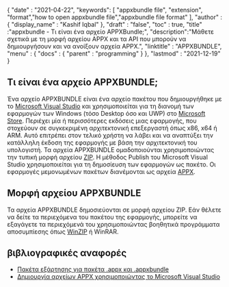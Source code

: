 {
  "date" : "2021-04-22",
  "keywords": [ "appxbundle file", "extension", "format","how to open appxbundle file","appxbundle file format" ],
  "author" : {
    "display_name" : "Kashif Iqbal"
},
  "draft" : "false",
  "toc" : true,
  "title" :"appxbundle - Τι είναι ένα αρχείο APPXBundle;",
  "description":"Μάθετε σχετικά με τη μορφή αρχείου APPX και τα API που μπορούν να δημιουργήσουν και να ανοίξουν αρχεία APPX.",
  "linktitle" : "APPXBUNDLE",
  "menu" : {
    "docs" : {
      "parent" : "programming"
}
},
  "lastmod" : "2021-12-19"
}

## Τι είναι ένα αρχείο APPXBUNDLE;

Ένα αρχείο APPXBUNDLE είναι ένα αρχείο πακέτου που δημιουργήθηκε με το [Microsoft Visual Studio](https://visualstudio.microsoft.com/) και χρησιμοποιείται για τη διανομή των εφαρμογών των Windows (τόσο Desktop όσο και UWP) στο [Microsoft Store](https://apps.microsoft.com/store/apps). Περιέχει μία ή περισσότερες εκδόσεις μιας εφαρμογής, που στοχεύουν σε συγκεκριμένη αρχιτεκτονική επεξεργαστή όπως x86, x64 ή ARM. Αυτό επιτρέπει στον τελικό χρήστη να λάβει και να αναπτύξει την κατάλληλη έκδοση της εφαρμογής με βάση την αρχιτεκτονική του υπολογιστή. Τα αρχεία APPXBUNDLE ομαδοποιούνται χρησιμοποιώντας την τυπική μορφή αρχείου [ZIP](/el/compression/zip/). Η μέθοδος Publish του Microsoft Visual Studio χρησιμοποιείται για τη δημοσίευση των εφαρμογών ως πακέτο. Οι εφαρμογές μεμονωμένων πακέτων διανέμονται ως αρχεία [APPX](/el/programming/appx/).

## Μορφή αρχείου APPXBUNDLE

Τα αρχεία APPXBUNDLE δημοσιεύονται σε μορφή αρχείου ZIP. Εάν θέλετε να δείτε τα περιεχόμενα του πακέτου της εφαρμογής, μπορείτε να εξαγάγετε τα περιεχόμενά του χρησιμοποιώντας βοηθητικά προγράμματα αποσυμπίεσης όπως [WinZIP](https://www.winzip.com/en/) ή WinRAR.

## βιβλιογραφικές αναφορές

* [Πακέτα εξάρτησης για πακέτα .appx και .appxbundle](https://www.ibm.com/docs/en/maas360?topic=catalog-dependency-packages-appx-appxbundle-packages)
* [Δημιουργία αρχείων APPX χρησιμοποιώντας το Microsoft Visual Studio](https://learn.microsoft.com/en-us/windows/msix/desktop/vs-package-overview)

